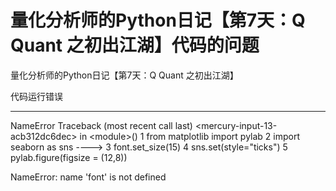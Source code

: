 # 量化分析师的Python日记【第7天：Q Quant 之初出江湖】代码的问题

量化分析师的Python日记【第7天：Q Quant 之初出江湖】

 代码运行错误  
 
---------------------------------------------------------------------------
NameError                                 Traceback (most recent call last)
&lt;mercury-input-13-acb312dc6dec&gt; in &lt;module&gt;()
      1 from matplotlib import pylab
      2 import seaborn as sns
----&gt; 3 font.set_size(15)
      4 sns.set(style="ticks")
      5 pylab.figure(figsize = (12,8))

NameError: name 'font' is not defined